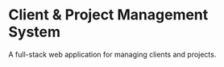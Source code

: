 # Client & Project Management System
A full-stack web application for managing clients and projects.